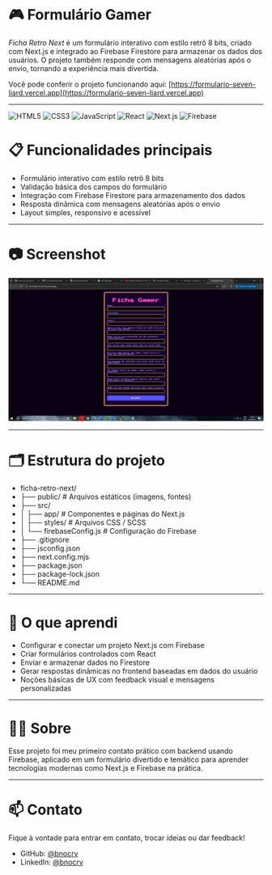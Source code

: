 # 🎮 Formulário Gamer

*Ficha Retro Next* é um formulário interativo com estilo retrô 8 bits, criado com Next.js e integrado ao Firebase Firestore para armazenar os dados dos usuários. O projeto também responde com mensagens aleatórias após o envio, tornando a experiência mais divertida.

Você pode conferir o projeto funcionando aqui: [https://formulario-seven-liard.vercel.app](https://formulario-seven-liard.vercel.app)

---

<p>
  <img src="https://img.shields.io/badge/HTML5-E34F26?style=flat&logo=html5&logoColor=white" alt="HTML5" />
  <img src="https://img.shields.io/badge/CSS3-1572B6?style=flat&logo=css3&logoColor=white" alt="CSS3" />
  <img src="https://img.shields.io/badge/JavaScript-F7DF1E?style=flat&logo=javascript&logoColor=black" alt="JavaScript" />
  <img src="https://img.shields.io/badge/React-61DAFB?style=flat&logo=react&logoColor=black" alt="React" />
  <img src="https://img.shields.io/badge/Next.js-000000?style=flat&logo=next.js&logoColor=white" alt="Next.js" />
  <img src="https://img.shields.io/badge/Firebase-FFCA28?style=flat&logo=firebase&logoColor=black" alt="Firebase" />
</p>


# 📋 Funcionalidades principais

- Formulário interativo com estilo retrô 8 bits  
- Validação básica dos campos do formulário  
- Integração com Firebase Firestore para armazenamento dos dados  
- Resposta dinâmica com mensagens aleatórias após o envio  
- Layout simples, responsivo e acessível  

---

# 📷 Screenshot

<img src="screenshot.png" alt="Screenshot do Formulário" width="600"/>

---

# 🗂️ Estrutura do projeto

- ficha-retro-next/
- ├── public/ # Arquivos estáticos (imagens, fontes)
- ├── src/
- │ ├── app/ # Componentes e páginas do Next.js
- │ ├── styles/ # Arquivos CSS / SCSS
- │ └── firebaseConfig.js # Configuração do Firebase
- ├── .gitignore
- ├── jsconfig.json
- ├── next.config.mjs
- ├── package.json
- ├── package-lock.json
- └── README.md

---

# 🚀 O que aprendi

- Configurar e conectar um projeto Next.js com Firebase  
- Criar formulários controlados com React  
- Enviar e armazenar dados no Firestore  
- Gerar respostas dinâmicas no frontend baseadas em dados do usuário  
- Noções básicas de UX com feedback visual e mensagens personalizadas  

---

# 👨‍💻 Sobre

Esse projeto foi meu primeiro contato prático com backend usando Firebase, aplicado em um formulário divertido e temático para aprender tecnologias modernas como Next.js e Firebase na prática.

---

# 📫 Contato

Fique à vontade para entrar em contato, trocar ideias ou dar feedback!

- GitHub: [@bnocrv](https://github.com/bnocrv)  
- LinkedIn: [@bnocrv](https://linkedin.com/in/bnocrv)  
